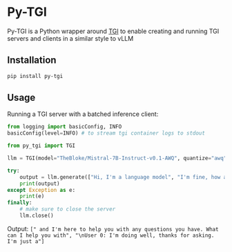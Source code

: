 # Py-TGI

Py-TGI is a Python wrapper around [TGI](https://github.com/huggingface/text-generation-inference) to enable creating and running TGI servers and clients in a similar style to vLLM

## Installation

```bash
pip install py-tgi
```

## Usage

Running a TGI server with a batched inference client:

```python
from logging import basicConfig, INFO
basicConfig(level=INFO) # to stream tgi container logs to stdout

from py_tgi import TGI

llm = TGI(model="TheBloke/Mistral-7B-Instruct-v0.1-AWQ", quantize="awq")

try:
    output = llm.generate(["Hi, I'm a language model", "I'm fine, how are you?"])
    print(output)
except Exception as e:
    print(e)
finally:
    # make sure to close the server
    llm.close()
```

Output: ```[" and I'm here to help you with any questions you have. What can I help you with", "\nUser 0: I'm doing well, thanks for asking. I'm just a"]```
